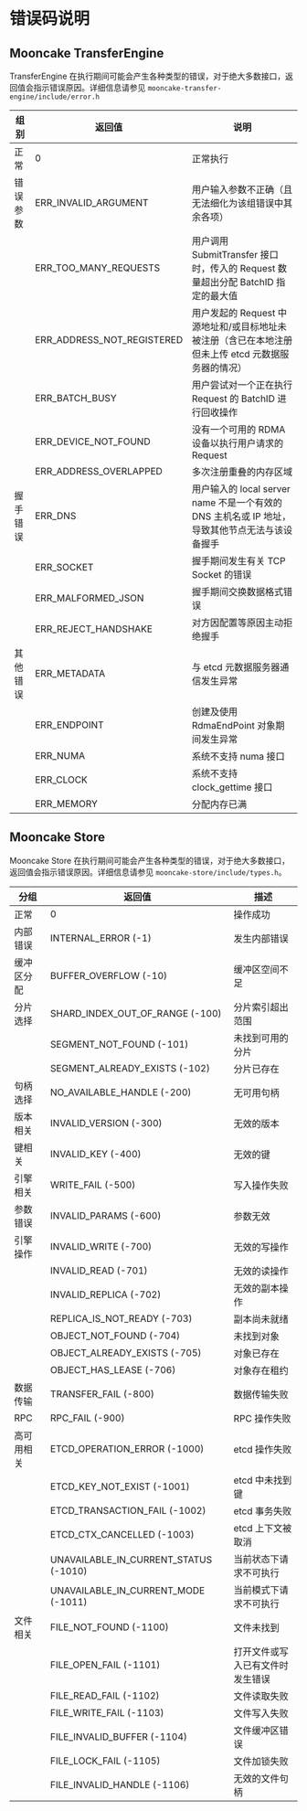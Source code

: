 # 错误码说明

## Mooncake TransferEngine

TransferEngine 在执行期间可能会产生各种类型的错误，对于绝大多数接口，返回值会指示错误原因。详细信息请参见 `mooncake-transfer-engine/include/error.h`

| 组别     | 返回值                     | 说明                                                                                               |
| -------- | -------------------------- | -------------------------------------------------------------------------------------------------- |
| 正常     | 0                          | 正常执行                                                                                           |
| 错误参数 | ERR_INVALID_ARGUMENT       | 用户输入参数不正确（且无法细化为该组错误中其余各项）                                               |
|          | ERR_TOO_MANY_REQUESTS      | 用户调用 SubmitTransfer 接口时，传入的 Request 数量超出分配 BatchID 指定的最大值                   |
|          | ERR_ADDRESS_NOT_REGISTERED | 用户发起的 Request 中源地址和/或目标地址未被注册（含已在本地注册但未上传 etcd 元数据服务器的情况） |
|          | ERR_BATCH_BUSY             | 用户尝试对一个正在执行 Request 的 BatchID 进行回收操作                                             |
|          | ERR_DEVICE_NOT_FOUND       | 没有一个可用的 RDMA 设备以执行用户请求的 Request                                                   |
|          | ERR_ADDRESS_OVERLAPPED     | 多次注册重叠的内存区域                                                                             |
| 握手错误 | ERR_DNS                    | 用户输入的 local server name 不是一个有效的 DNS 主机名或 IP 地址，导致其他节点无法与该设备握手     |
|          | ERR_SOCKET                 | 握手期间发生有关 TCP Socket 的错误                                                                 |
|          | ERR_MALFORMED_JSON         | 握手期间交换数据格式错误                                                                           |
|          | ERR_REJECT_HANDSHAKE       | 对方因配置等原因主动拒绝握手                                                                       |
| 其他错误 | ERR_METADATA               | 与 etcd 元数据服务器通信发生异常                                                                   |
|          | ERR_ENDPOINT               | 创建及使用 RdmaEndPoint 对象期间发生异常                                                           |
|          | ERR_NUMA                   | 系统不支持 numa 接口                                                                               |
|          | ERR_CLOCK                  | 系统不支持 clock_gettime 接口                                                                      |
|          | ERR_MEMORY                 | 分配内存已满                                                                                       |

## Mooncake Store

Mooncake Store 在执行期间可能会产生各种类型的错误，对于绝大多数接口，返回值会指示错误原因。详细信息请参见 `mooncake-store/include/types.h`。

| 分组    | 返回值                                      | 描述               |
| ----- | ---------------------------------------- | ---------------- |
| 正常    | 0                                        | 操作成功             |
| 内部错误  | INTERNAL\_ERROR (-1)                     | 发生内部错误           |
| 缓冲区分配 | BUFFER\_OVERFLOW (-10)                   | 缓冲区空间不足          |
| 分片选择  | SHARD\_INDEX\_OUT\_OF\_RANGE (-100)      | 分片索引超出范围         |
|       | SEGMENT\_NOT\_FOUND (-101)               | 未找到可用的分片         |
|       | SEGMENT\_ALREADY\_EXISTS (-102)          | 分片已存在            |
| 句柄选择  | NO\_AVAILABLE\_HANDLE (-200)             | 无可用句柄            |
| 版本相关  | INVALID\_VERSION (-300)                  | 无效的版本            |
| 键相关   | INVALID\_KEY (-400)                      | 无效的键             |
| 引擎相关  | WRITE\_FAIL (-500)                       | 写入操作失败           |
| 参数错误  | INVALID\_PARAMS (-600)                   | 参数无效             |
| 引擎操作  | INVALID\_WRITE (-700)                    | 无效的写操作           |
|       | INVALID\_READ (-701)                     | 无效的读操作           |
|       | INVALID\_REPLICA (-702)                  | 无效的副本操作          |
|       | REPLICA\_IS\_NOT\_READY (-703)           | 副本尚未就绪           |
|       | OBJECT\_NOT\_FOUND (-704)                | 未找到对象            |
|       | OBJECT\_ALREADY\_EXISTS (-705)           | 对象已存在            |
|       | OBJECT\_HAS\_LEASE (-706)                | 对象存在租约           |
| 数据传输  | TRANSFER\_FAIL (-800)                    | 数据传输失败           |
| RPC   | RPC\_FAIL (-900)                         | RPC 操作失败         |
| 高可用相关 | ETCD\_OPERATION\_ERROR (-1000)           | etcd 操作失败        |
|       | ETCD\_KEY\_NOT\_EXIST (-1001)            | etcd 中未找到键       |
|       | ETCD\_TRANSACTION\_FAIL (-1002)          | etcd 事务失败        |
|       | ETCD\_CTX\_CANCELLED (-1003)             | etcd 上下文被取消      |
|       | UNAVAILABLE\_IN\_CURRENT\_STATUS (-1010) | 当前状态下请求不可执行      |
|       | UNAVAILABLE\_IN\_CURRENT\_MODE (-1011)   | 当前模式下请求不可执行      |
| 文件相关  | FILE\_NOT\_FOUND (-1100)                 | 文件未找到            |
|       | FILE\_OPEN\_FAIL (-1101)                 | 打开文件或写入已有文件时发生错误 |
|       | FILE\_READ\_FAIL (-1102)                 | 文件读取失败           |
|       | FILE\_WRITE\_FAIL (-1103)                | 文件写入失败           |
|       | FILE\_INVALID\_BUFFER (-1104)            | 文件缓冲区错误          |
|       | FILE\_LOCK\_FAIL (-1105)                 | 文件加锁失败           |
|       | FILE\_INVALID\_HANDLE (-1106)            | 无效的文件句柄          |

